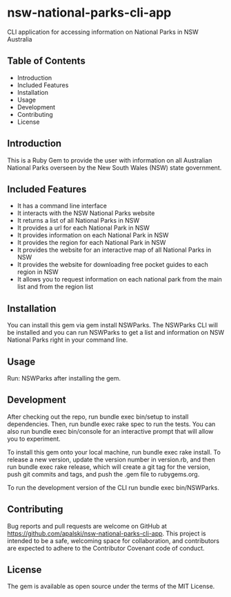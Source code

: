 # nsw-national-parks-cli-app

CLI application for accessing information on National Parks in NSW Australia				
## Table of Contents
* Introduction
* Included Features
* Installation
* Usage
* Development
* Contributing
* License
## Introduction

This is a Ruby Gem to provide the user with information on all 
Australian National Parks overseen by the New South Wales (NSW) 
state government. 

## Included Features

* It has a command line interface
* It interacts with the NSW National Parks website
* It returns a list of all National Parks in NSW
* It provides a url for each National Park in NSW
* It provides information on each National Park in NSW
* It provides the region for each National Park in NSW
* It provides the website for an interactive map of all National Parks in NSW
* It provides the website for downloading free pocket guides to each region in NSW
* It allows you to request information on each national park from the main list 
  and from the region list



## Installation

You can install this gem via gem install NSWParks. The NSWParks CLI will be installed and you can run NSWParks to get a list and information on NSW National Parks right in your command line.

## Usage

Run: NSWParks after installing the gem.

## Development

After checking out the repo, run bundle exec bin/setup to install dependencies. Then, run bundle exec rake spec to run the tests. You can also run bundle exec bin/console for an interactive prompt that will allow you to experiment.

To install this gem onto your local machine, run bundle exec rake install. To release a new version, update the version number in version.rb, and then run bundle exec rake release, which will create a git tag for the version, push git commits and tags, and push the .gem file to rubygems.org.

To run the development version of the CLI run bundle exec bin/NSWParks.

## Contributing

Bug reports and pull requests are welcome on GitHub at https://github.com/apalski/nsw-national-parks-cli-app. This project is intended to be a safe, welcoming space for collaboration, and contributors are expected to adhere to the Contributor Covenant code of conduct.

## License

The gem is available as open source under the terms of the MIT License.







